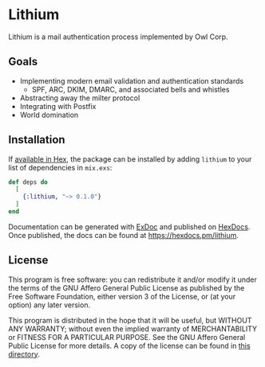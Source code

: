 # Lithium

Lithium is a mail authentication process implemented by Owl Corp.


## Goals

- Implementing modern email validation and authentication standards
  - SPF, ARC, DKIM, DMARC, and associated bells and whistles
- Abstracting away the milter protocol
- Integrating with Postfix
- World domination


## Installation

If [available in Hex](https://hex.pm/docs/publish), the package can be installed
by adding `lithium` to your list of dependencies in `mix.exs`:

```elixir
def deps do
  [
    {:lithium, "~> 0.1.0"}
  ]
end
```

Documentation can be generated with [ExDoc](https://github.com/elixir-lang/ex_doc)
and published on [HexDocs](https://hexdocs.pm). Once published, the docs can
be found at <https://hexdocs.pm/lithium>.


## License

This program is free software: you can redistribute it and/or modify it under
the terms of the GNU Affero General Public License as published by the Free
Software Foundation, either version 3 of the License, or (at your option) any
later version.

This program is distributed in the hope that it will be useful, but WITHOUT ANY
WARRANTY; without even the implied warranty of MERCHANTABILITY or FITNESS FOR A
PARTICULAR PURPOSE. See the GNU Affero General Public License for more details.
A copy of the license can be found in [this directory](./LICENSE).

